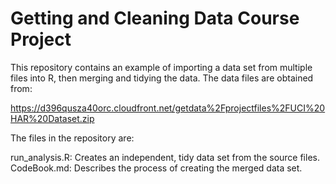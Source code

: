 # Getting and Cleaning Data Course Project

This repository contains an example of importing a data set from multiple files into R, then merging and tidying the data.  The data files are obtained from:

https://d396qusza40orc.cloudfront.net/getdata%2Fprojectfiles%2FUCI%20HAR%20Dataset.zip

The files in the repository are:

run_analysis.R: Creates an independent, tidy data set from the source files.
CodeBook.md: Describes the process of creating the merged data set.